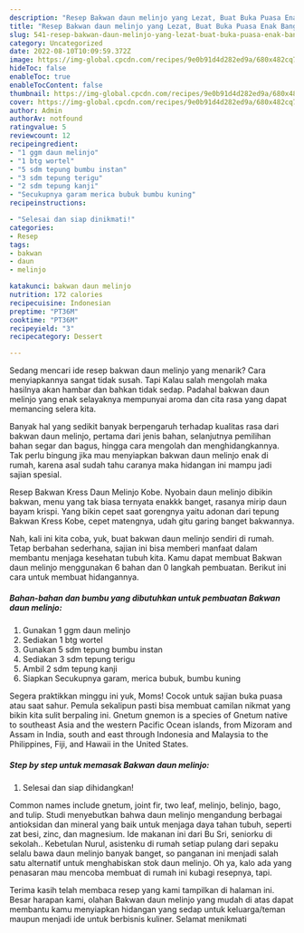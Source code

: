 ```yaml
---
description: "Resep Bakwan daun melinjo yang Lezat, Buat Buka Puasa Enak Banget"
title: "Resep Bakwan daun melinjo yang Lezat, Buat Buka Puasa Enak Banget"
slug: 541-resep-bakwan-daun-melinjo-yang-lezat-buat-buka-puasa-enak-banget
category: Uncategorized
date: 2022-08-10T10:09:59.372Z
image: https://img-global.cpcdn.com/recipes/9e0b91d4d282ed9a/680x482cq70/bakwan-daun-melinjo-foto-resep-utama.jpg
hideToc: false
enableToc: true
enableTocContent: false
thumbnail: https://img-global.cpcdn.com/recipes/9e0b91d4d282ed9a/680x482cq70/bakwan-daun-melinjo-foto-resep-utama.jpg
cover: https://img-global.cpcdn.com/recipes/9e0b91d4d282ed9a/680x482cq70/bakwan-daun-melinjo-foto-resep-utama.jpg
author: Admin
authorAv: notfound
ratingvalue: 5
reviewcount: 12
recipeingredient:
- "1 ggm daun melinjo"
- "1 btg wortel"
- "5 sdm tepung bumbu instan"
- "3 sdm tepung terigu"
- "2 sdm tepung kanji"
- "Secukupnya garam merica bubuk bumbu kuning"
recipeinstructions:

- "Selesai dan siap dinikmati!"
categories:
- Resep
tags:
- bakwan
- daun
- melinjo

katakunci: bakwan daun melinjo 
nutrition: 172 calories
recipecuisine: Indonesian
preptime: "PT36M"
cooktime: "PT36M"
recipeyield: "3"
recipecategory: Dessert

---
```



Sedang mencari ide resep bakwan daun melinjo yang menarik? Cara menyiapkannya sangat tidak susah. Tapi Kalau salah mengolah maka hasilnya akan hambar dan bahkan tidak sedap. Padahal bakwan daun melinjo yang enak selayaknya mempunyai aroma dan cita rasa yang dapat memancing selera kita.


Banyak hal yang sedikit banyak berpengaruh terhadap kualitas rasa dari bakwan daun melinjo, pertama dari jenis bahan, selanjutnya pemilihan bahan segar dan bagus, hingga cara mengolah dan menghidangkannya. Tak perlu bingung jika mau menyiapkan bakwan daun melinjo enak di rumah, karena asal sudah tahu caranya maka hidangan ini mampu jadi sajian spesial.

Resep Bakwan Kress Daun Melinjo Kobe. Nyobain daun melinjo dibikin bakwan, menu yang tak biasa ternyata enakkk banget, rasanya mirip daun bayam krispi. Yang bikin cepet saat gorengnya yaitu adonan dari tepung Bakwan Kress Kobe, cepet matengnya, udah gitu garing banget bakwannya.


Nah, kali ini kita coba, yuk, buat bakwan daun melinjo sendiri di rumah. Tetap berbahan sederhana, sajian ini bisa memberi manfaat dalam membantu menjaga kesehatan tubuh kita. Kamu dapat membuat Bakwan daun melinjo menggunakan 6 bahan dan 0 langkah pembuatan. Berikut ini cara untuk membuat hidangannya.

<!--inarticleads1-->

##### Bahan-bahan dan bumbu yang dibutuhkan untuk pembuatan Bakwan daun melinjo:

1. Gunakan 1 ggm daun melinjo
1. Sediakan 1 btg wortel
1. Gunakan 5 sdm tepung bumbu instan
1. Sediakan 3 sdm tepung terigu
1. Ambil 2 sdm tepung kanji
1. Siapkan Secukupnya garam, merica bubuk, bumbu kuning


Segera praktikkan minggu ini yuk, Moms! Cocok untuk sajian buka puasa atau saat sahur. Pemula sekalipun pasti bisa membuat camilan nikmat yang bikin kita sulit berpaling ini. Gnetum gnemon is a species of Gnetum native to southeast Asia and the western Pacific Ocean islands, from Mizoram and Assam in India, south and east through Indonesia and Malaysia to the Philippines, Fiji, and Hawaii in the United States. 

<!--inarticleads2-->

##### Step by step untuk memasak Bakwan daun melinjo:


1. Selesai dan siap dihidangkan!

Common names include gnetum, joint fir, two leaf, melinjo, belinjo, bago, and tulip. Studi menyebutkan bahwa daun melinjo mengandung berbagai antioksidan dan mineral yang baik untuk menjaga daya tahan tubuh, seperti zat besi, zinc, dan magnesium. Ide makanan ini dari Bu Sri, seniorku di sekolah.. Kebetulan Nurul, asistenku di rumah setiap pulang dari sepaku selalu bawa daun melinjo banyak banget, so panganan ini menjadi salah satu alternatif untuk menghabiskan stok daun melinjo. Oh ya, kalo ada yang penasaran mau mencoba membuat di rumah ini kubagi resepnya, tapi. 

Terima kasih telah membaca resep yang kami tampilkan di halaman ini. Besar harapan kami, olahan Bakwan daun melinjo yang mudah di atas dapat membantu kamu menyiapkan hidangan yang sedap untuk keluarga/teman maupun menjadi ide untuk berbisnis kuliner. Selamat menikmati
